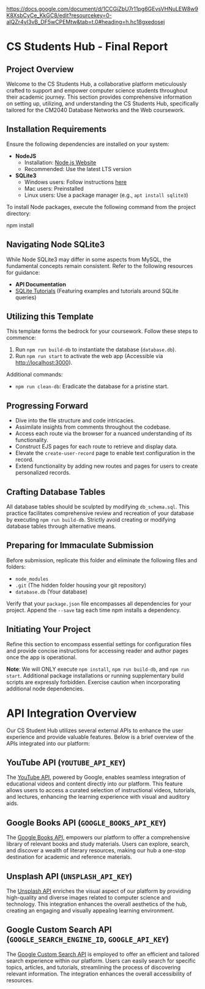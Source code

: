 https://docs.google.com/document/d/1CCGiZbU7r11pg6GEvsVHNuLEW8w9K8XsbCyCe_KkGC8/edit?resourcekey=0-alQZr4yI3vB_DF5wCPEMtw&tab=t.0#heading=h.hc18gxedosej

# CS Students Hub - Final Report

## Project Overview

Welcome to the CS Students Hub, a collaborative platform meticulously crafted to support and empower computer science students throughout their academic journey. This section provides comprehensive information on setting up, utilizing, and understanding the CS Students Hub, specifically tailored for the CM2040 Database Networks and the Web coursework.

## Installation Requirements

Ensure the following dependencies are installed on your system:

- **NodeJS**
  - Installation: [Node.js Website](https://nodejs.org/en/)
  - Recommended: Use the latest LTS version
- **SQLite3**
  - Windows users: Follow instructions [here](https://www.sqlitetutorial.net/download-install-sqlite/)
  - Mac users: Preinstalled
  - Linux users: Use a package manager (e.g., `apt install sqlite3`)

To install Node packages, execute the following command from the project directory:

<!-- ```bash -->
npm install

## Navigating Node SQLite3

While Node SQLite3 may differ in some aspects from MySQL, the fundamental concepts remain consistent. Refer to the following resources for guidance:

- **API Documentation**
- [SQLite Tutorials](https://www.sqlitetutorial.net/sqlite-nodejs/) (Featuring examples and tutorials around SQLite queries)

## Utilizing this Template

This template forms the bedrock for your coursework. Follow these steps to commence:

1. Run `npm run build-db` to instantiate the database (`database.db`).
2. Run `npm run start` to activate the web app (Accessible via [http://localhost:3000](http://localhost:3000)).

Additional commands:

- `npm run clean-db`: Eradicate the database for a pristine start.

## Progressing Forward

- Dive into the file structure and code intricacies.
- Assimilate insights from comments throughout the codebase.
- Access each route via the browser for a nuanced understanding of its functionality.
- Construct EJS pages for each route to retrieve and display data.
- Elevate the `create-user-record` page to enable text configuration in the record.
- Extend functionality by adding new routes and pages for users to create personalized records.

## Crafting Database Tables

All database tables should be sculpted by modifying `db_schema.sql`. This practice facilitates comprehensive review and recreation of your database by executing `npm run build-db`. Strictly avoid creating or modifying database tables through alternative means.

## Preparing for Immaculate Submission

Before submission, replicate this folder and eliminate the following files and folders:

- `node_modules`
- `.git` (The hidden folder housing your git repository)
- `database.db` (Your database)

Verify that your `package.json` file encompasses all dependencies for your project. Append the `--save` tag each time npm installs a dependency.

## Initiating Your Project

Refine this section to encompass essential settings for configuration files and provide concise instructions for accessing reader and author pages once the app is operational.

**Note**: We will ONLY execute `npm install`, `npm run build-db`, and `npm run start`. Additional package installations or running supplementary build scripts are expressly forbidden. Exercise caution when incorporating additional node dependencies.

# API Integration Overview

Our CS Student Hub utilizes several external APIs to enhance the user experience and provide valuable features. Below is a brief overview of the APIs integrated into our platform:

## YouTube API (`YOUTUBE_API_KEY`)

The [YouTube API](https://developers.google.com/youtube/v3), powered by Google, enables seamless integration of educational videos and content directly into our platform. This feature allows users to access a curated selection of instructional videos, tutorials, and lectures, enhancing the learning experience with visual and auditory aids.

## Google Books API (`GOOGLE_BOOKS_API_KEY`)

The [Google Books API](https://developers.google.com/books), empowers our platform to offer a comprehensive library of relevant books and study materials. Users can explore, search, and discover a wealth of literary resources, making our hub a one-stop destination for academic and reference materials.

## Unsplash API (`UNSPLASH_API_KEY`)

The [Unsplash API](https://unsplash.com/developers) enriches the visual aspect of our platform by providing high-quality and diverse images related to computer science and technology. This integration enhances the overall aesthetics of the hub, creating an engaging and visually appealing learning environment.

## Google Custom Search API (`GOOGLE_SEARCH_ENGINE_ID`, `GOOGLE_API_KEY`)

The [Google Custom Search API](https://developers.google.com/custom-search) is employed to offer an efficient and tailored search experience within our platform. Users can easily search for specific topics, articles, and tutorials, streamlining the process of discovering relevant information. The integration enhances the overall accessibility of resources.
